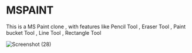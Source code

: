 # MSPAINT
This is a MS Paint clone , with features like Pencil Tool , Eraser Tool , Paint bucket Tool , Line Tool , Rectangle Tool

![Screenshot (28)](https://github.com/RealityDenied/MSPAINT/assets/145967694/0c01e2d1-470c-429c-9d0b-0cecb9336b4e)

